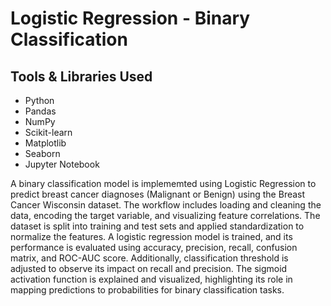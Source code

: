 # Logistic Regression - Binary Classification

##  Tools & Libraries Used

- Python
- Pandas
- NumPy
- Scikit-learn
- Matplotlib
- Seaborn
- Jupyter Notebook

A binary classification model is implememted using Logistic Regression to predict breast cancer diagnoses (Malignant or Benign) using the Breast Cancer Wisconsin dataset. 
The workflow includes loading and cleaning the data, encoding the target variable, and visualizing feature correlations. 
The dataset is split into training and test sets and applied standardization to normalize the features.
A logistic regression model is trained, and its performance is evaluated using accuracy, precision, recall, confusion matrix,
and ROC-AUC score. Additionally, classification threshold is adjusted to observe its impact on recall and precision. 
The sigmoid activation function is explained and visualized, highlighting its role in mapping predictions to probabilities for binary classification tasks.
